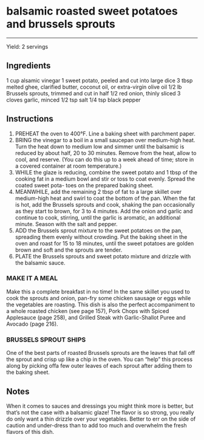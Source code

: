 # balsamic roasted sweet potatoes and brussels sprouts
---
Yield: 2 servings

## Ingredients
1 cup alsamic vinegar
1 sweet potato, peeled and cut into
large dice
3 tbsp melted ghee, clarified
butter, coconut oil, or extra-virgin
olive oil
1/2 lb Brussels sprouts, trimmed
and cut in half
1/2 red onion, thinly sliced
3 cloves garlic, minced
1/2 tsp salt
1/4 tsp black pepper

## Instructions
1. PREHEAT the oven to 400°F. Line a baking sheet with
parchment paper.
2. BRING the vinegar to a boil in a small saucepan over
medium-high heat. Turn the heat down to medium low
and simmer until the balsamic is reduced by about half,
20 to 30 minutes. Remove from the heat, allow to cool, and
reserve. (You can do this up to a week ahead of time; store
in a covered container at room temperature.)
3. WHILE the glaze is reducing, combine the sweet potato
and 1 tbsp of the cooking fat in a medium bowl and
stir or toss to coat evenly. Spread the coated sweet pota-
toes on the prepared baking sheet.
4. MEANWHILE, add the remaining 2 tbsp of fat to
a large skillet over medium-high heat and swirl to coat the
bottom of the pan. When the fat is hot, add the Brussels
sprouts and cook, shaking the pan occasionally as they
start to brown, for 3 to 4 minutes. Add the onion and garlic
and continue to cook, stirring, until the garlic is aromatic,
an additional minute. Season with the salt and pepper.
5. ADD the Brussels sprout mixture to the sweet potatoes on
the pan, spreading them evenly without crowding. Put the
baking sheet in the oven and roast for 15 to 18 minutes,
until the sweet potatoes are golden brown and soft and the
sprouts are tender.
6. PLATE the Brussels sprouts and sweet potato mixture and
drizzle with the balsamic sauce.

### MAKE IT A MEAL
Make this a complete breakfast in
no time! In the same skillet you used to cook the sprouts
and onion, pan-fry some chicken sausage or eggs while
the vegetables are roasting. This dish is also the perfect
accompaniment to a whole roasted chicken (see page 157), Pork
Chops with Spiced Applesauce (page 258), and Grilled Steak with
Garlic-Shallot Puree and Avocado (page 216).

### BRUSSELS SPROUT SHIPS
One of the best parts of roasted Brussels
sprouts are the leaves that fall off the sprout and crisp up like a chip in
the oven. You can “help” this process along by picking offa few outer
leaves of each sprout after adding them to the baking sheet.


## Notes

When it comes to sauces and dressings
you might think more is better, but that’s
not the case with a balsamic glaze! The
flavor is so strong, you really do only
want a thin drizzle over your vegetables.
Better to err on the side of caution and
under-dress than to add too much and
overwhelm the fresh flavors of this dish.
